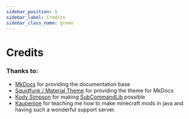 ```yaml
---
sidebar_position: 5
sidebar_label: Credits
sidebar_class_name: green
---
```


# Credits

### Thanks to:
- [MkDocs](https://www.mkdocs.org) for providing the documentation base
- [Squidfunk / Material Theme](https://squidfunk.github.io/mkdocs-material/) for providing the theme for MkDocs
- [Kody Simpson](https://youtube.com/@KodySimpson) for making [SubCommandLib](plugins/subcommandlib/index.md) possible
- [Kaupenjoe](https://youtube.com/@moddingbykaupenjoe) for teaching me how to make minecraft mods in java and having such a wonderful support server.